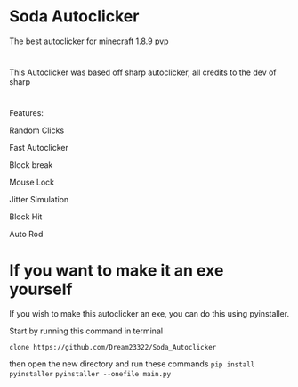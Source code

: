 # Soda Autoclicker

The best autoclicker for minecraft 1.8.9 pvp


#

This Autoclicker was based off sharp autoclicker, all credits to the dev of sharp

#

Features:

Random Clicks

Fast Autoclicker

Block break

Mouse Lock

Jitter Simulation

Block Hit

Auto Rod


# If you want to make it an exe yourself

If you wish to make this autoclicker an exe, you can do this using pyinstaller.

Start by running this command in terminal

```clone https://github.com/Dream23322/Soda_Autoclicker```

then open the new directory and run these commands
```pip install pyinstaller```
```pyinstaller --onefile main.py```
